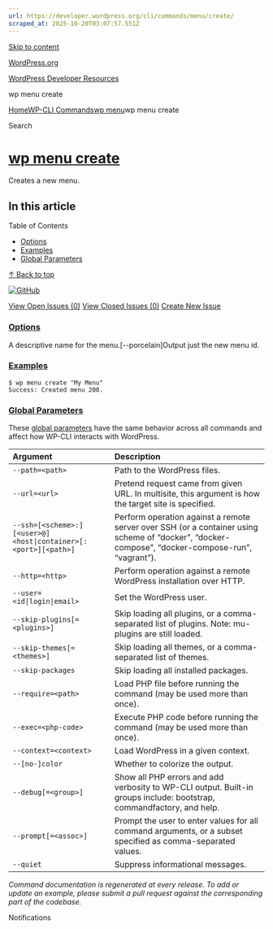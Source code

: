 ```yaml
---
url: https://developer.wordpress.org/cli/commands/menu/create/
scraped_at: 2025-10-20T03:07:57.551Z
---
```


[Skip to content](https://developer.wordpress.org/cli/commands/menu/create/#wp--skip-link--target)

[WordPress.org](https://wordpress.org/)

[WordPress Developer Resources](https://developer.wordpress.org/)

wp menu create


[Home](https://developer.wordpress.org/)[WP-CLI Commands](https://developer.wordpress.org/cli/commands/)[wp menu](https://developer.wordpress.org/cli/commands/menu/)wp menu create

Search

# [wp menu create](https://developer.wordpress.org/cli/commands/menu/create/)

Creates a new menu.

## In this article

Table of Contents

- [Options](https://developer.wordpress.org/cli/commands/menu/create/#options)
- [Examples](https://developer.wordpress.org/cli/commands/menu/create/#examples)
- [Global Parameters](https://developer.wordpress.org/cli/commands/menu/create/#global-parameters)

[↑ Back to top](https://developer.wordpress.org/cli/commands/menu/create/#wp--skip-link--target)

[![GitHub](https://make.wordpress.org/cli/wp-content/plugins/wporg-cli/assets/images/github-mark.svg)](https://github.com/wp-cli/entity-command)

[View Open Issues (0)](https://github.com/login?return_to=%2Fissues%3Fq%3Dlabel%3Acommand%3Amenu-create+sort%3Aupdated-desc+org%3Awp-cli+is%3Aopen) [View Closed Issues (0)](https://github.com/login?return_to=%2Fissues%3Fq%3Dlabel%3Acommand%3Amenu-create+sort%3Aupdated-desc+org%3Awp-cli+is%3Aclosed) [Create New Issue](https://github.com/wp-cli/entity-command/issues/new)

### [Options](https://developer.wordpress.org/cli/commands/menu/create/\#options)

<menu-name>A descriptive name for the menu.\[--porcelain\]Output just the new menu id.

### [Examples](https://developer.wordpress.org/cli/commands/menu/create/\#examples)

```
$ wp menu create "My Menu"
Success: Created menu 200.

```

### [Global Parameters](https://developer.wordpress.org/cli/commands/menu/create/\#global-parameters)

These [global parameters](https://make.wordpress.org/cli/handbook/config/) have the same behavior across all commands and affect how WP-CLI interacts with WordPress.

| **Argument** | **Description** |
| :-- | :-- |
| `--path=<path>` | Path to the WordPress files. |
| `--url=<url>` | Pretend request came from given URL. In multisite, this argument is how the target site is specified. |
| `--ssh=[<scheme>:][<user>@]<host\|container>[:<port>][<path>]` | Perform operation against a remote server over SSH (or a container using scheme of “docker”, “docker-compose”, “docker-compose-run”, “vagrant”). |
| `--http=<http>` | Perform operation against a remote WordPress installation over HTTP. |
| `--user=<id\|login\|email>` | Set the WordPress user. |
| `--skip-plugins[=<plugins>]` | Skip loading all plugins, or a comma-separated list of plugins. Note: mu-plugins are still loaded. |
| `--skip-themes[=<themes>]` | Skip loading all themes, or a comma-separated list of themes. |
| `--skip-packages` | Skip loading all installed packages. |
| `--require=<path>` | Load PHP file before running the command (may be used more than once). |
| `--exec=<php-code>` | Execute PHP code before running the command (may be used more than once). |
| `--context=<context>` | Load WordPress in a given context. |
| `--[no-]color` | Whether to colorize the output. |
| `--debug[=<group>]` | Show all PHP errors and add verbosity to WP-CLI output. Built-in groups include: bootstrap, commandfactory, and help. |
| `--prompt[=<assoc>]` | Prompt the user to enter values for all command arguments, or a subset specified as comma-separated values. |
| `--quiet` | Suppress informational messages. |

_Command documentation is regenerated at every release. To add or update an example, please submit a pull request against the corresponding part of the codebase._

Notifications